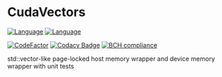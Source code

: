 # CudaVectors
[![Language](https://img.shields.io/badge/c%2B%2B-17-green.svg)](https://img.shields.io/badge/c%2B%2B-17-green.svg)
[![Language](https://img.shields.io/badge/CUDA-10.1-green.svg)](https://img.shields.io/badge/CUDA-green.svg)

[![CodeFactor](https://www.codefactor.io/repository/github/panicsheep/cudavectors/badge)](https://www.codefactor.io/repository/github/panicsheep/cudavectors)
[![Codacy Badge](https://api.codacy.com/project/badge/Grade/10e4709c082949c8b6fcbca55e07cbe0)](https://www.codacy.com/app/PanicSheep/CudaVectors?utm_source=github.com&amp;utm_medium=referral&amp;utm_content=PanicSheep/CudaVectors&amp;utm_campaign=Badge_Grade)
[![BCH compliance](https://bettercodehub.com/edge/badge/PanicSheep/CudaVectors?branch=master)](https://bettercodehub.com/)

std::vector-like page-locked host memory wrapper and device memory wrapper with unit tests
